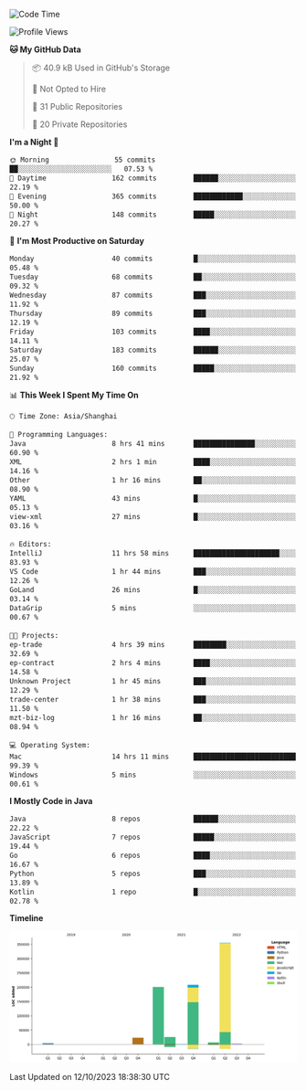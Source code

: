 <!--START_SECTION:waka-->
![Code Time](http://img.shields.io/badge/Code%20Time-2%2C108%20hrs%208%20mins-blue)

![Profile Views](http://img.shields.io/badge/Profile%20Views-0-blue)

**🐱 My GitHub Data** 

> 📦 40.9 kB Used in GitHub's Storage 
 > 
> 🚫 Not Opted to Hire
 > 
> 📜 31 Public Repositories 
 > 
> 🔑 20 Private Repositories 
 > 
**I'm a Night 🦉** 

```text
🌞 Morning                55 commits          ██░░░░░░░░░░░░░░░░░░░░░░░   07.53 % 
🌆 Daytime                162 commits         ██████░░░░░░░░░░░░░░░░░░░   22.19 % 
🌃 Evening                365 commits         ████████████░░░░░░░░░░░░░   50.00 % 
🌙 Night                  148 commits         █████░░░░░░░░░░░░░░░░░░░░   20.27 % 
```
📅 **I'm Most Productive on Saturday** 

```text
Monday                   40 commits          █░░░░░░░░░░░░░░░░░░░░░░░░   05.48 % 
Tuesday                  68 commits          ██░░░░░░░░░░░░░░░░░░░░░░░   09.32 % 
Wednesday                87 commits          ███░░░░░░░░░░░░░░░░░░░░░░   11.92 % 
Thursday                 89 commits          ███░░░░░░░░░░░░░░░░░░░░░░   12.19 % 
Friday                   103 commits         ████░░░░░░░░░░░░░░░░░░░░░   14.11 % 
Saturday                 183 commits         ██████░░░░░░░░░░░░░░░░░░░   25.07 % 
Sunday                   160 commits         █████░░░░░░░░░░░░░░░░░░░░   21.92 % 
```


📊 **This Week I Spent My Time On** 

```text
🕑︎ Time Zone: Asia/Shanghai

💬 Programming Languages: 
Java                     8 hrs 41 mins       ███████████████░░░░░░░░░░   60.90 % 
XML                      2 hrs 1 min         ████░░░░░░░░░░░░░░░░░░░░░   14.16 % 
Other                    1 hr 16 mins        ██░░░░░░░░░░░░░░░░░░░░░░░   08.90 % 
YAML                     43 mins             █░░░░░░░░░░░░░░░░░░░░░░░░   05.13 % 
view-xml                 27 mins             █░░░░░░░░░░░░░░░░░░░░░░░░   03.16 % 

🔥 Editors: 
IntelliJ                 11 hrs 58 mins      █████████████████████░░░░   83.93 % 
VS Code                  1 hr 44 mins        ███░░░░░░░░░░░░░░░░░░░░░░   12.26 % 
GoLand                   26 mins             █░░░░░░░░░░░░░░░░░░░░░░░░   03.14 % 
DataGrip                 5 mins              ░░░░░░░░░░░░░░░░░░░░░░░░░   00.67 % 

🐱‍💻 Projects: 
ep-trade                 4 hrs 39 mins       ████████░░░░░░░░░░░░░░░░░   32.69 % 
ep-contract              2 hrs 4 mins        ████░░░░░░░░░░░░░░░░░░░░░   14.58 % 
Unknown Project          1 hr 45 mins        ███░░░░░░░░░░░░░░░░░░░░░░   12.29 % 
trade-center             1 hr 38 mins        ███░░░░░░░░░░░░░░░░░░░░░░   11.50 % 
mzt-biz-log              1 hr 16 mins        ██░░░░░░░░░░░░░░░░░░░░░░░   08.94 % 

💻 Operating System: 
Mac                      14 hrs 11 mins      █████████████████████████   99.39 % 
Windows                  5 mins              ░░░░░░░░░░░░░░░░░░░░░░░░░   00.61 % 
```

**I Mostly Code in Java** 

```text
Java                     8 repos             ██████░░░░░░░░░░░░░░░░░░░   22.22 % 
JavaScript               7 repos             █████░░░░░░░░░░░░░░░░░░░░   19.44 % 
Go                       6 repos             ████░░░░░░░░░░░░░░░░░░░░░   16.67 % 
Python                   5 repos             ███░░░░░░░░░░░░░░░░░░░░░░   13.89 % 
Kotlin                   1 repo              █░░░░░░░░░░░░░░░░░░░░░░░░   02.78 % 
```



**Timeline**

![Lines of Code chart](https://raw.githubusercontent.com/youtiaoguagua/youtiaoguagua/master/assets/bar_graph.png)


 Last Updated on 12/10/2023 18:38:30 UTC
<!--END_SECTION:waka-->